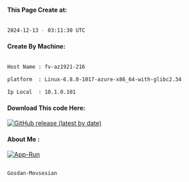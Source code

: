 
   
#### This Page Create at:

```bash

2024-12-13 - 03:11:30 UTC

```

#### Create By Machine:

```bash

Host Name : fv-az1921-216

platform  : Linux-6.8.0-1017-azure-x86_64-with-glibc2.34

Ip Local  : 10.1.0.101

```
#### Download This code Here:

[![GitHub release (latest by date)](https://img.shields.io/github/v/release/Gosdan-Movsesian/Gosdan?style=for-the-badge&label=Download)](https://github.com/Gosdan-Movsesian/Gosdan/releases) 

</p> 

#### About Me :

[![App-Run](https://github.com/Gosdan-Movsesian/Gosdan/actions/workflows/App-Run.yml/badge.svg)](https://github.com/Gosdan-Movsesian/Gosdan/actions/workflows/App-Run.yml)

```bash

Gosdan-Movsesian

```

